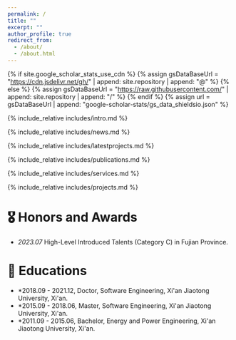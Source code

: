 ```yaml
---
permalink: /
title: ""
excerpt: ""
author_profile: true
redirect_from: 
  - /about/
  - /about.html
---
```


{% if site.google_scholar_stats_use_cdn %}
{% assign gsDataBaseUrl = "https://cdn.jsdelivr.net/gh/" | append: site.repository | append: "@" %}
{% else %}
{% assign gsDataBaseUrl = "https://raw.githubusercontent.com/" | append: site.repository | append: "/" %}
{% endif %}
{% assign url = gsDataBaseUrl | append: "google-scholar-stats/gs_data_shieldsio.json" %}

<span class='anchor' id='about-me'></span>

{% include_relative includes/intro.md %}

{% include_relative includes/news.md %}

{% include_relative includes/latestprojects.md %}

{% include_relative includes/publications.md %}

{% include_relative includes/services.md %}

{% include_relative includes/projects.md %}

# 🎖 Honors and Awards
- *2023.07* High-Level Introduced Talents (Category C) in Fujian Province. 

# 📖 Educations
- *2018.09 - 2021.12,  Doctor, Software Engineering,  Xi'an Jiaotong University, Xi'an. 
- *2015.09 - 2018.06,  Master, Software Engineering,  Xi'an Jiaotong University, Xi'an.
- *2011.09 - 2015.06,  Bachelor, Energy and Power Engineering, Xi'an Jiaotong University, Xi'an. 

<script type="text/javascript" src="//rf.revolvermaps.com/0/0/6.js?i=54e0ojatafc&amp;m=7&amp;c=e63100&amp;cr1=ffffff&amp;f=arial&amp;l=0&amp;bv=90&amp;lx=-420&amp;ly=420&amp;hi=20&amp;he=7&amp;hc=a8ddff&amp;rs=80" async="async"></script>
